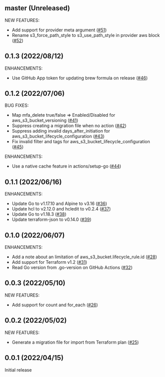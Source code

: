 ## master (Unreleased)

NEW FEATURES:

* Add support for provider meta argument ([#51](https://github.com/minamijoyo/tfedit/pull/51))
* Rename s3_force_path_style to s3_use_path_style in provider aws block ([#52](https://github.com/minamijoyo/tfedit/pull/52))

## 0.1.3 (2022/08/12)

ENHANCEMENTS:

* Use GitHub App token for updating brew formula on release ([#46](https://github.com/minamijoyo/tfedit/pull/46))

## 0.1.2 (2022/07/06)

BUG FIXES:

* Map mfa_delete true/false => Enabled/Disabled for aws_s3_bucket_versioning ([#41](https://github.com/minamijoyo/tfedit/pull/41))
* Suppress creating a migration file when no action ([#42](https://github.com/minamijoyo/tfedit/pull/42))
* Suppress adding invalid days_after_initiation for aws_s3_bucket_lifecycle_configuration ([#43](https://github.com/minamijoyo/tfedit/pull/43))
* Fix invalid filter and tags for aws_s3_bucket_lifecycle_configuration ([#45](https://github.com/minamijoyo/tfedit/pull/45))

ENHANCEMENTS:

* Use a native cache feature in actions/setup-go ([#44](https://github.com/minamijoyo/tfedit/pull/44))

## 0.1.1 (2022/06/16)

ENHANCEMENTS:

* Update Go to v1.17.10 and Alpine to v3.16 ([#36](https://github.com/minamijoyo/tfedit/pull/36))
* Update hcl to v2.12.0 and hcledit to v0.2.4 ([#37](https://github.com/minamijoyo/tfedit/pull/37))
* Update Go to v1.18.3 ([#38](https://github.com/minamijoyo/tfedit/pull/38))
* Update terraform-json to v0.14.0 ([#39](https://github.com/minamijoyo/tfedit/pull/39))

## 0.1.0 (2022/06/07)

ENHANCEMENTS:

* Add a note about an limitation of aws_s3_bucket.lifecycle_rule.id ([#28](https://github.com/minamijoyo/tfedit/pull/28))
* Add support for Terraform v1.2 ([#31](https://github.com/minamijoyo/tfedit/pull/31))
* Read Go version from .go-version on GitHub Actions ([#32](https://github.com/minamijoyo/tfedit/pull/32))

## 0.0.3 (2022/05/10)

NEW FEATURES:

* Add support for count and for_each ([#26](https://github.com/minamijoyo/tfedit/pull/26))

## 0.0.2 (2022/05/02)

NEW FEATURES:

* Generate a migration file for import from Terraform plan ([#25](https://github.com/minamijoyo/tfedit/pull/25))

## 0.0.1 (2022/04/15)

Initial release

